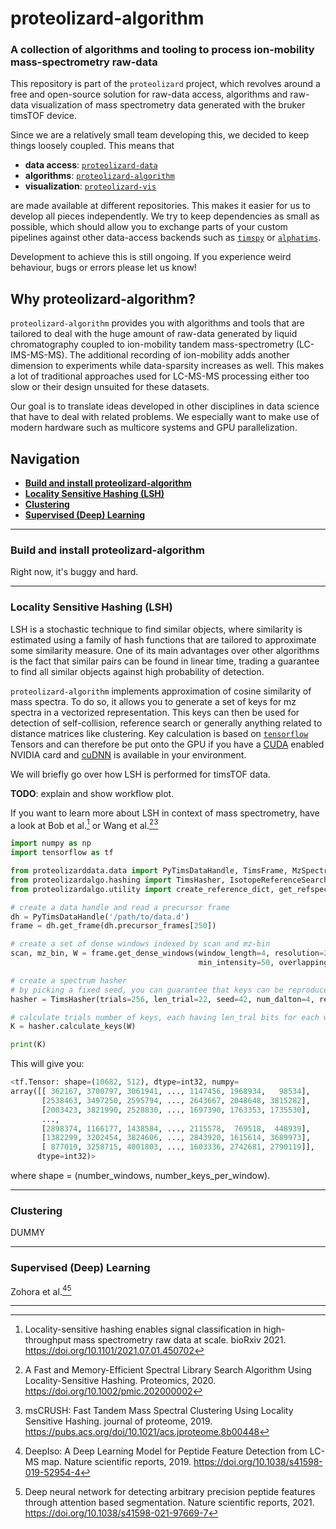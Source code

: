 # proteolizard-algorithm
### A collection of algorithms and tooling to process ion-mobility mass-spectrometry raw-data

This repository is part of the `proteolizard` project, which revolves around a free and open-source solution 
for raw-data access, algorithms and raw-data visualization of mass spectrometry data generated with 
the bruker timsTOF device.

Since we are a relatively small team developing this, we decided to keep things loosely coupled. 
This means that 

* **data access**: [`proteolizard-data`](https://github.com/theGreatHerrLebert/proteolizard-data)
* **algorithms**: [`proteolizard-algorithm`](https://github.com/theGreatHerrLebert/proteolizard-algorithm) 
* **visualization**: [`proteolizard-vis`](https://github.com/theGreatHerrLebert/proteolizard-vis) 

are made available at different repositories. This makes it easier for us to develop all pieces independently.
We try to keep dependencies as small as possible, which should allow you to exchange parts of your 
custom pipelines against other data-access backends such as 
[`timspy`](https://github.com/MatteoLacki/timspy) or 
[`alphatims`](https://github.com/MannLabs/alphatims).

Development to achieve this is still ongoing. If you experience weird behaviour, bugs or errors please let us
know!


## Why proteolizard-algorithm?
`proteolizard-algorithm` provides you with algorithms and tools that are tailored to deal with the huge 
amount of raw-data generated by liquid chromatography coupled to ion-mobility tandem mass-spectrometry (LC-IMS-MS-MS).
The additional recording of ion-mobility adds another dimension to experiments while 
data-sparsity increases as well. This makes a lot of traditional approaches used for LC-MS-MS processing either 
too slow or their design unsuited for these datasets. 

Our goal is to translate ideas developed in other disciplines in data science that have to deal with related problems.
We especially want to make use of modern hardware such as multicore systems and GPU parallelization. 

## Navigation
* [**Build and install proteolizard-algorithm**](#build-and-install-proteolizard-algorithm)
* [**Locality Sensitive Hashing (LSH)**](#locality-sensitive-hashing-(lsh))
* [**Clustering**](#clustering)
* [**Supervised (Deep) Learning**](#supervised-(deep)-learning)

---
### Build and install proteolizard-algorithm
Right now, it's buggy and hard.

---
### Locality Sensitive Hashing (LSH)
LSH is a stochastic technique to find similar objects, where similarity is estimated using a family of hash functions 
that are tailored to approximate some similarity measure. One of its main advantages over other algorithms is the fact
that similar pairs can be found in linear time, trading a guarantee to find all similar objects against high
probability of detection.

`proteolizard-algorithm` implements approximation of cosine similarity of mass spectra. To do so, it allows you to
generate a set of keys for mz spectra in a vectorized representation. This keys can then be used for detection of 
self-collision, reference search or generally anything related to distance matrices like clustering. Key calculation
is based on [`tensorflow`](https://www.tensorflow.org/) Tensors and can therefore be put onto the GPU if you have a 
[CUDA](https://developer.nvidia.com/cuda-toolkit) enabled NVIDIA card and 
[cuDNN](https://developer.nvidia.com/cudnn) is available in your environment. 

We will briefly go over how LSH is performed for timsTOF data.

**TODO**: explain and show workflow plot.

If you want to learn more about LSH in context of mass spectrometry, have a look at 
Bob et al.[^fn1] or 
Wang et al.[^fn2][^fn3]

```python
import numpy as np
import tensorflow as tf

from proteolizarddata.data import PyTimsDataHandle, TimsFrame, MzSpectrum
from proteolizardalgo.hashing import TimsHasher, IsotopeReferenceSearch, ReferencePattern
from proteolizardalgo.utility import create_reference_dict, get_refspec_list, get_ref_pattern_as_spectra

# create a data handle and read a precursor frame
dh = PyTimsDataHandle('/path/to/data.d')
frame = dh.get_frame(dh.precursor_frames[250])

# create a set of dense windows indexed by scan and mz-bin
scan, mz_bin, W = frame.get_dense_windows(window_length=4, resolution=2, min_peaks=5, 
                                          min_intensity=50, overlapping=True)

# create a spectrum hasher
# by picking a fixed seed, you can guarantee that keys can be reproduced
hasher = TimsHasher(trials=256, len_trial=22, seed=42, num_dalton=4, resolution=2)

# calculate trials number of keys, each having len_tral bits for each window
K = hasher.calculate_keys(W)

print(K)
```
This will give you:
```python
<tf.Tensor: shape=(10682, 512), dtype=int32, numpy=
array([[ 362167, 3700797, 3061941, ..., 1147456, 1968934,   98534],
       [2538463, 3497250, 2595794, ..., 2643667, 2048648, 3815282],
       [2003423, 3821990, 2528830, ..., 1697390, 1763353, 1735530],
       ...,
       [2898374, 1166177, 1438584, ..., 2115578,  769518,  448939],
       [1382299, 3202454, 3824606, ..., 2843920, 1615614, 3689973],
       [ 877019, 3258715, 4001803, ..., 1603336, 2742681, 2790119]],
      dtype=int32)>
```
where shape = (number_windows, number_keys_per_window).

---
### Clustering
DUMMY

---
### Supervised (Deep) Learning
Zohora et al.[^fn4][^fn5]

---
[^fn1]: Locality-sensitive hashing enables signal classification in high-throughput mass spectrometry raw data at scale. 
bioRxiv 2021. https://doi.org/10.1101/2021.07.01.450702 

[^fn2]: A Fast and Memory-Efficient Spectral Library Search Algorithm Using Locality-Sensitive Hashing. 
Proteomics, 2020.  https://doi.org/10.1002/pmic.202000002

[^fn3]: msCRUSH: Fast Tandem Mass Spectral Clustering Using Locality Sensitive Hashing.
journal of proteome, 2019. https://pubs.acs.org/doi/10.1021/acs.jproteome.8b00448

[^fn4]: DeepIso: A Deep Learning Model for Peptide Feature Detection from LC-MS map.
Nature scientific reports, 2019. https://doi.org/10.1038/s41598-019-52954-4

[^fn5]: Deep neural network for detecting arbitrary precision peptide features through attention based segmentation.
Nature scientific reports, 2021. https://doi.org/10.1038/s41598-021-97669-7